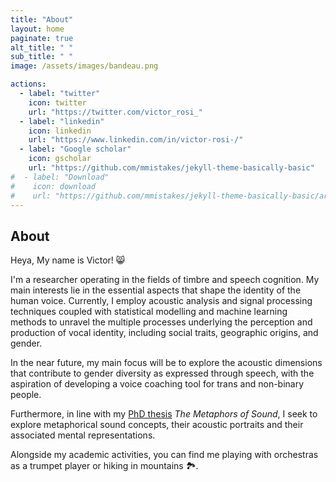 ```yaml
---
title: "About"
layout: home
paginate: true
alt_title: " "
sub_title: " "
image: /assets/images/bandeau.png

actions:
  - label: "twitter"
    icon: twitter
    url: "https://twitter.com/victor_rosi_"
  - label: "linkedin"
    icon: linkedin
    url: "https://www.linkedin.com/in/victor-rosi-/"
  - label: "Google scholar"
    icon: gscholar
    url: "https://github.com/mmistakes/jekyll-theme-basically-basic"
#  - label: "Download"
#    icon: download
#    url: "https://github.com/mmistakes/jekyll-theme-basically-basic/archive/master.zip"
---
```





## About

Heya, My name is Victor! 😸

I'm a researcher operating in the fields of timbre and speech cognition. My main interests lie in the essential aspects that shape the identity of the human voice. Currently, I employ acoustic analysis and signal processing techniques coupled with statistical modelling and machine learning methods to unravel the multiple processes underlying the perception and production of vocal identity, including social traits, geographic origins, and gender. 

In the near future, my main focus will be to explore the acoustic dimensions that contribute to gender diversity as expressed through speech, with the aspiration of developing a voice coaching tool for trans and non-binary people. 

Furthermore, in line with my [PhD thesis](https://theses.hal.science/tel-03994903/document) _The Metaphors of Sound_, I seek to explore metaphorical sound concepts, their acoustic portraits and their associated mental representations.

Alongside my academic activities, you can find me playing with orchestras as a trumpet player or hiking in mountains 🏞️.

